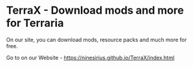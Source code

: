 # TerraX - Download mods and more for Terraria

On our site, you can download mods, resource packs and much more for free.

Go to on our Website - https://ninesirius.github.io/TerraX/index.html
